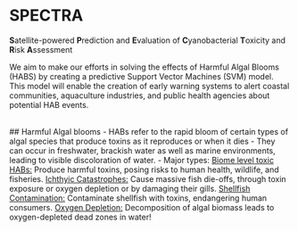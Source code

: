 # SPECTRA
**S**atellite-powered **P**rediction and **E**valuation of **C**yanobacterial **T**oxicity and **R**isk **A**ssessment
<br>

We aim to make our efforts in solving the effects of Harmful Algal Blooms (HABS) by creating a predictive Support Vector Machines (SVM) model. This model will enable the creation of early warning systems to alert coastal communities, aquaculture industries, and public health agencies about potential HAB events.

<br>
## Harmful Algal blooms
- HABs refer to the rapid bloom of certain types of algal species that produce toxins as it reproduces or when it dies
- They can occur in freshwater, brackish water as well as marine environments, leading to visible discoloration of water.
- Major types:
<ins>Biome level toxic HABs:</ins> Produce harmful toxins, posing risks to human health, wildlife, and fisheries.
<ins>Ichthyic Catastrophes:</ins> Cause massive fish die-offs, through toxin exposure or oxygen depletion or by damaging their gills.
<ins>Shellfish Contamination:</ins> Contaminate shellfish with toxins, endangering human consumers.
<ins>Oxygen Depletion:</ins> Decomposition of algal biomass leads to oxygen-depleted dead zones in water!



